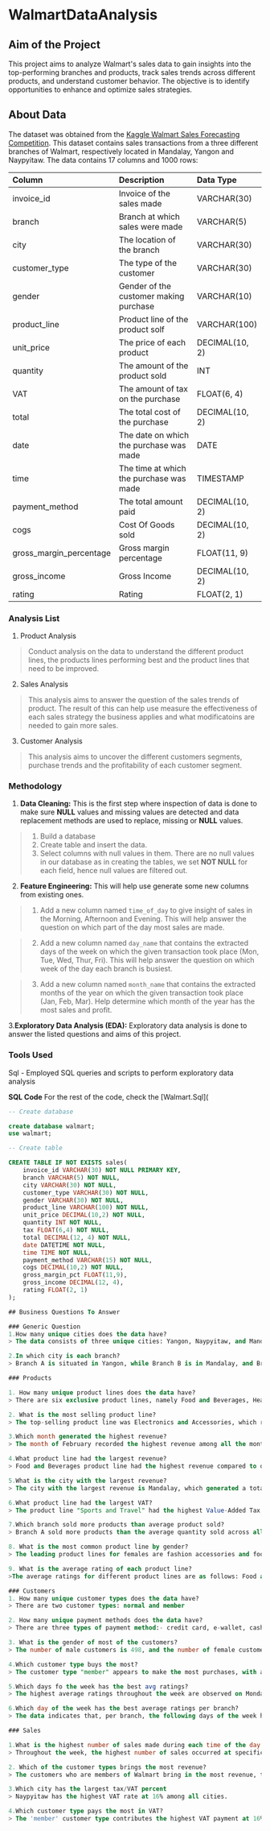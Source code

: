 # WalmartDataAnalysis

## Aim of the Project
This project aims to analyze Walmart's sales data to gain insights into the top-performing branches and products, track sales trends across different products, and understand customer behavior. The objective is to identify opportunities to enhance and optimize sales strategies.

## About Data

The dataset was obtained from the [Kaggle Walmart Sales Forecasting Competition](https://www.kaggle.com/c/walmart-recruiting-store-sales-forecasting). This dataset contains sales transactions from a three different branches of Walmart, respectively located in Mandalay, Yangon and Naypyitaw. The data contains 17 columns and 1000 rows:

| Column                  | Description                             | Data Type      |
| :---------------------- | :-------------------------------------- | :------------- |
| invoice_id              | Invoice of the sales made               | VARCHAR(30)    |
| branch                  | Branch at which sales were made         | VARCHAR(5)     |
| city                    | The location of the branch              | VARCHAR(30)    |
| customer_type           | The type of the customer                | VARCHAR(30)    |
| gender                  | Gender of the customer making purchase  | VARCHAR(10)    |
| product_line            | Product line of the product solf        | VARCHAR(100)   |
| unit_price              | The price of each product               | DECIMAL(10, 2) |
| quantity                | The amount of the product sold          | INT            |
| VAT                     | The amount of tax on the purchase       | FLOAT(6, 4)    |
| total                   | The total cost of the purchase          | DECIMAL(10, 2) |
| date                    | The date on which the purchase was made | DATE           |
| time                    | The time at which the purchase was made | TIMESTAMP      |
| payment_method          | The total amount paid                   | DECIMAL(10, 2) |
| cogs                    | Cost Of Goods sold                      | DECIMAL(10, 2) |
| gross_margin_percentage | Gross margin percentage                 | FLOAT(11, 9)   |
| gross_income            | Gross Income                            | DECIMAL(10, 2) |
| rating                  | Rating                                  | FLOAT(2, 1)    |

### Analysis List

1. Product Analysis

> Conduct analysis on the data to understand the different product lines, the products lines performing best and the product lines that need to be improved.

2. Sales Analysis

> This analysis aims to answer the question of the sales trends of product. The result of this can help use measure the effectiveness of each sales strategy the business applies and what modificatoins are needed to gain more sales.

3. Customer Analysis

> This analysis aims to uncover the different customers segments, purchase trends and the profitability of each customer segment.


### Methodology

1. **Data Cleaning:** This is the first step where inspection of data is done to make sure **NULL** values and missing values are detected and data replacement methods are used to replace, missing or **NULL** values.

> 1. Build a database
> 2. Create table and insert the data.
> 3. Select columns with null values in them. There are no null values in our database as in creating the tables, we set **NOT NULL** for each field, hence null values are filtered out.

2. **Feature Engineering:** This will help use generate some new columns from existing ones.

> 1. Add a new column named `time_of_day` to give insight of sales in the Morning, Afternoon and Evening. This will help answer the question on which part of the day most sales are made.

> 2. Add a new column named `day_name` that contains the extracted days of the week on which the given transaction took place (Mon, Tue, Wed, Thur, Fri). This will help answer the question on which week of the day each branch is busiest.

> 3. Add a new column named `month_name` that contains the extracted months of the year on which the given transaction took place (Jan, Feb, Mar). Help determine which month of the year has the most sales and profit.

3.**Exploratory Data Analysis (EDA):** Exploratory data analysis is done to answer the listed questions and aims of this project.

### Tools Used

Sql - Employed SQL queries and scripts to perform exploratory data analysis 

**SQL Code**
For the rest of the code, check the [Walmart.Sql](

```sql 
-- Create database

create database walmart;
use walmart;

-- Create table

CREATE TABLE IF NOT EXISTS sales(
	invoice_id VARCHAR(30) NOT NULL PRIMARY KEY,
    branch VARCHAR(5) NOT NULL,
    city VARCHAR(30) NOT NULL,
    customer_type VARCHAR(30) NOT NULL,
    gender VARCHAR(30) NOT NULL,
    product_line VARCHAR(100) NOT NULL,
    unit_price DECIMAL(10,2) NOT NULL,
    quantity INT NOT NULL,
    tax FLOAT(6,4) NOT NULL,
    total DECIMAL(12, 4) NOT NULL,
    date DATETIME NOT NULL,
    time TIME NOT NULL,
    payment_method VARCHAR(15) NOT NULL,
    cogs DECIMAL(10,2) NOT NULL,
    gross_margin_pct FLOAT(11,9),
    gross_income DECIMAL(12, 4),
    rating FLOAT(2, 1)
);

## Business Questions To Answer

### Generic Question
1.How many unique cities does the data have?
> The data consists of three unique cities: Yangon, Naypyitaw, and Mandalay.

2.In which city is each branch?
> Branch A is situated in Yangon, while Branch B is in Mandalay, and Branch C is positioned in Naypyitaw.

### Products

1. How many unique product lines does the data have?
> There are six exclusive product lines, namely Food and Beverages, Health and Beauty, Sports and Travel, Fashion Accessories, Home and Lifestyle, and Electronic Accessories.

2. What is the most selling product line?
> The top-selling product line was Electronics and Accessories, which recorded sales of 961 units, making it the most popular among the various product lines available.

3.Which month generated the highest revenue?
> The month of February recorded the highest revenue among all the months, accumulating a total revenue of 95,727 MMK.

4.What product line had the largest revenue?
> Food and Beverages product line had the highest revenue compared to other product lines, amounting to a total revenue of 56,145 MMK.

5.What is the city with the largest revenue?
> The city with the largest revenue is Mandalay, which generated a total revenue of 104,535 MMK.

6.What product line had the largest VAT?
> The product line "Sports and Travel" had the highest Value-Added Tax (VAT), averaging at 16%.

7.Which branch sold more products than average product sold?
> Branch A sold more products than the average quantity sold across all branches, with a total quantity of 1849 units.

8. What is the most common product line by gender?
> The leading product lines for females are fashion accessories and food and beverages, while for males, the predominant product lines are health and beauty followed by electronics accessories. These are the top two most frequent product line preferences categorized by gender.

9. What is the average rating of each product line?
>The average ratings for different product lines are as follows: Food and beverages received an average rating of 7.1, Health and beauty and Fashion accessories both attained an average rating of 7, while Sports and travel and Electronic accessories garnered an average rating of 6.9 each. Home and lifestyle received an average rating of 6.8.

### Customers
1. How many unique customer types does the data have?
> There are two customer types: normal and member

2. How many unique payment methods does the data have?
> There are three types of payment method:- credit card, e-wallet, cash

3. What is the gender of most of the customers?
> The number of male customers is 498, and the number of female customers is 497.

4.Which customer type buys the most?
> The customer type "member" appears to make the most purchases, with a count of 499, whereas the "normal" customer type has made 496 purchases.

5.Which days fo the week has the best avg ratings?
> The highest average ratings throughout the week are observed on Monday, followed closely by Friday, and then on Tuesday.

6.Which day of the week has the best average ratings per branch?
> The data indicates that, per branch, the following days of the week have the highest average ratings: Sunday for Branch A with a total sales of 52 units, Saturday for Branch B with a sale of 60, and Tuesday for Branch C with a sale of 54 units.

### Sales

1.What is the highest number of sales made during each time of the day through out the week?
> Throughout the week, the highest number of sales occurred at specific times of the day: On Tuesday mornings, there were 36 sales; Wednesday afternoons recorded 61 sales, and Saturday evenings reached a peak of 81 sales.

2. Which of the customer types brings the most revenue?
> The customers who are members of Walmart bring in the most revenue, totaling 163,625 MMK, compared to the 'Normal' customer type, which generated a total revenue of 157,261 MMK.

3.Which city has the largest tax/VAT percent
> Naypyitaw has the highest VAT rate at 16% among all cities.

4.Which customer type pays the most in VAT?
> The 'member' customer type contributes the highest VAT payment at 16% compared to other customer types.

